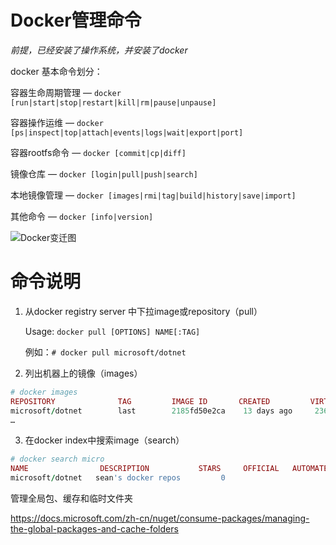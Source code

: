 # Docker管理命令
*前提，已经安装了操作系统，并安装了docker*

docker 基本命令划分：


容器生命周期管理 — `docker [run|start|stop|restart|kill|rm|pause|unpause]`

容器操作运维 — `docker [ps|inspect|top|attach|events|logs|wait|export|port]`

容器rootfs命令 — `docker [commit|cp|diff]`

镜像仓库 — `docker [login|pull|push|search]`

本地镜像管理 — `docker [images|rmi|tag|build|history|save|import]`

其他命令 — `docker [info|version]`

![Docker变迁图](/images/docker_cli_stage.png)

# 命令说明

1. 从docker registry server 中下拉image或repository（pull）


   Usage: `docker pull [OPTIONS] NAME[:TAG]`

   例如：`# docker pull microsoft/dotnet`  


2. 列出机器上的镜像（images）
```ruby
# docker images 
REPOSITORY              TAG         IMAGE ID       CREATED         VIRTUAL SIZE
microsoft/dotnet        last        2185fd50e2ca    13 days ago     236.9 MB
…
```

3. 在docker index中搜索image（search）
```ruby
# docker search micro
NAME                DESCRIPTION           STARS     OFFICIAL   AUTOMATED
microsoft/dotnet   sean's docker repos         0
```

管理全局包、缓存和临时文件夹

https://docs.microsoft.com/zh-cn/nuget/consume-packages/managing-the-global-packages-and-cache-folders

